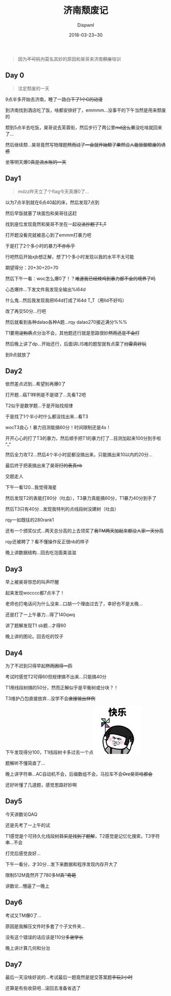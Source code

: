 ﻿---
layout:     post
title:      "济南颓废记"
date:       2018-03-23~30
author:     "Dispwnl"
header-img: "img/used/17.jpg"
catalog: true
tags:
    - 日常
---
>因为~~不可抗力~~莫名其妙的原因和昊哥来济南~~颓废~~培训

## Day 0
>注定颓废的一天

9点半多开始去济南，睡了一路~~白下了1个G的动漫~~

到济南找到酒店吃了饭，啥都安排好了，emmmm...没事干的下午当然是用来颓废的

颓到5点半去吃饭，昊哥说去芙蓉街，然后步行了两公里~~md这么累~~没吃啥就回来了...

然后继续颓...昊哥竟然写物理题~~然而过了一会就开始颓了果然没人能抵御颓废的诱惑~~

坐等明天爆0~~真是流水账的一天~~

## Day1
>mdzz昨天立了个flag今天真爆0了...

以为7点半到就在6点40起的床，然后发现7点到

然后早饭就塞了块面包和昊哥往这赶

找到座位发现竟然和昊哥不坐在一起~~没法抄题了T_T~~

打开题没看完就被恶心到了emmm打暴力吧

于是打了2个多小时的暴力~~不亦乐乎~~

行吧然后开始xjb想正解，想了1个多小时发现以我的水平不太可能

期望得分：20+30+20=70

然后下午一看：woc怎么爆0了！？~~难道我已经辣鸡到暴力都不会的境界了吗~~

心态爆炸...下发文件我发现全输出%l64d

什么鬼...然后我发现我把I64d打成了l64d T_T（用lld不好吗）

改了再交50分...行吧

然后就看到各种dalao各种A题...rqy dalao270接近满分%%%

T1要用~~淀粉质~~点分治不会，其他题还行就是思路很妙~~然而还是不会打~~

然后晚上讲了dp...开始还行，后面讲LIS难的题型就有点蒙了~~扫雷真好玩~~

到9点就放了

## Day2
依然差点迟到...希望别再爆0了

打开题...癌T1样例是不是错了...先看T2吧

T2似乎是数学题...于是开始找规律

于是找了1个半小时什么都没找出来...看T3

wocT3良心！暴力目测能搞60分！时间限制还是4s！

开开心心的打了T3的暴力，然后顺手把T1的暴力打了...目测加起来100分到手啦^_^

然后全力攻T2...然后4个半小时屁都没搞出来，只能搞出来10以内的20分...

最后终于把表搞出来了~~昊哥打的表真nb~~

交题走人

下午一看120...我觉得海星

然后发现T2的表能打80分（吐血），T3暴力真能搞60分，T1暴力40分到手了

然后T3只有40分...发现我特判的点线段树没建树（吐血）

rqy一如既往的280rank1

还有一个颁奖仪式...两天总分高的上去领奖了~~我TM两天加起来都没人家一天分高~~

rqy还被聘了？看不懂操作反正很nb的样子

晚上讲数据结构...回去吃泡面美滋滋

## Day3

早上被昊哥惊恐的叫声吓醒

起来发现wocccc都7点半了！

老师也打电话问为什么没来...口胡一个理由过去了，幸好也不是太晚...

还是打了一上午暴力...得了140qwq

讲了题解发现T1 sb题...才得60

晚上讲的图论。回去吃的饺子

## Day4

为了不迟到只得早起~~然而困得一匹~~

考试时感觉T2可得60但规律搞不出来...只能搞40分

T1用线段树搞的50分，然而正解似乎是平衡树或分块？！

T3维护凸包直接放弃...没学不会~~直接输出样例~~

下午发现得分100，T1线段树卡多过去一个点![](/img/qaq/happy.jpg)

题解听不懂简直了...

晚上讲字符串...AC自动机不会，后缀数组不会，马拉车不会~~Orz昊哥啥都会~~

还好听懂了几道题，感觉思路好妙啊

## Day5

今天讲数论QAQ

还是先考了一上午的试

T1感觉是个可持久化线段树~~其实是找到了题解~~，T2感觉是记忆化搜索，T3字符串...不会

打完后感觉良好...

下午一看分，才30分...发下来数据和程序发现内存开大了

限制512M竟然开了780多M~~真™奇葩~~

讲数论...懵逼了一晚上

## Day6

考试又TM爆0了...

原因是我解压文件时多套了个子文件夹...

没有这个错误的话应该是110分~~多谢学长~~

晚上讲计算几何和分治

## Day7
最后一天没啥好说的...考试最后一题竟然是提交答案题~~手玩2小时~~

还算是有些收获吧...滚回去准备省选了

